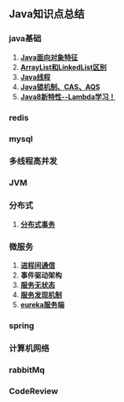 ## Java知识点总结

### java基础
1. **[Java面向对象特征](java-base/object-oriented-features.md)**
2. **[ArrayList和LinkedList区别](java-base/arrayList-linkedList.md)**
3. **[Java线程](java-base/java-thread.md)**
4. **[Java锁机制、CAS、AQS](java-base/java-cas&aqs.md)**
5. **[Java8新特性--Lambda学习！](java-base/java8-new-features.md)**

### redis

### mysql

### 多线程高并发

### JVM

### 分布式
1. **[分布式事务](distributed/distributed-transaction.md)**

### 微服务
1. **[进程间通信](micro-service/ipc.md)**
2. **事件驱动架构**
3. **[服务无状态](micro-service/serverless.md)**
4. **[服务发现机制](micro-service/discovery-mechanism.md)**
5. **[eureka服务端](micro-service/eureka-server.md)**

### spring

### 计算机网络

### rabbitMq

### CodeReview
